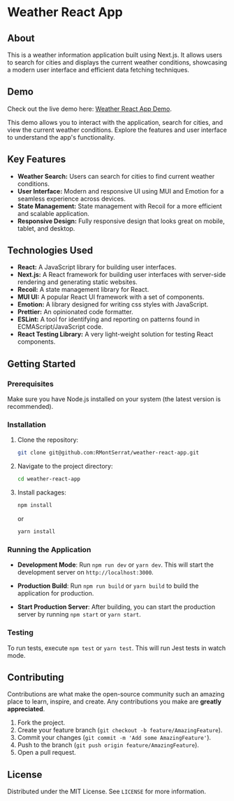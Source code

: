 # Weather React App

## About
This is a weather information application built using Next.js. It allows users to search for cities and displays the current weather conditions, showcasing a modern user interface and efficient data fetching techniques.

## Demo
Check out the live demo here: [Weather React App Demo](https://rmontserrat.github.io/weather-react-app/).

This demo allows you to interact with the application, search for cities, and view the current weather conditions. Explore the features and user interface to understand the app's functionality.

## Key Features
- **Weather Search:** Users can search for cities to find current weather conditions.
- **User Interface:** Modern and responsive UI using MUI and Emotion for a seamless experience across devices.
- **State Management:** State management with Recoil for a more efficient and scalable application.
- **Responsive Design:** Fully responsive design that looks great on mobile, tablet, and desktop.

## Technologies Used
- **React:** A JavaScript library for building user interfaces.
- **Next.js:** A React framework for building user interfaces with server-side rendering and generating static websites.
- **Recoil:** A state management library for React.
- **MUI UI:** A popular React UI framework with a set of components.
- **Emotion:** A library designed for writing css styles with JavaScript.
- **Prettier:** An opinionated code formatter.
- **ESLint:** A tool for identifying and reporting on patterns found in ECMAScript/JavaScript code.
- **React Testing Library:** A very light-weight solution for testing React components.

## Getting Started

### Prerequisites
Make sure you have Node.js installed on your system (the latest version is recommended).

### Installation
1. Clone the repository:
   ```sh
   git clone git@github.com:RMontSerrat/weather-react-app.git
   ```

2. Navigate to the project directory:
   ```sh
   cd weather-react-app
   ```

3. Install packages:
   ```sh
   npm install
   ```

   or

   ```sh
   yarn install
   ```

### Running the Application

- **Development Mode**:
Run `npm run dev` or `yarn dev`. This will start the development server on `http://localhost:3000`.

- **Production Build**:
Run `npm run build` or `yarn build` to build the application for production.

- **Start Production Server**:
After building, you can start the production server by running `npm start` or `yarn start`.

### Testing
To run tests, execute `npm test` or `yarn test`. This will run Jest tests in watch mode.


## Contributing
Contributions are what make the open-source community such an amazing place to learn, inspire, and create. Any contributions you make are **greatly appreciated**.

1. Fork the project.
2. Create your feature branch (`git checkout -b feature/AmazingFeature`).
3. Commit your changes (`git commit -m 'Add some AmazingFeature'`).
4. Push to the branch (`git push origin feature/AmazingFeature`).
5. Open a pull request.

## License
Distributed under the MIT License. See `LICENSE` for more information.



